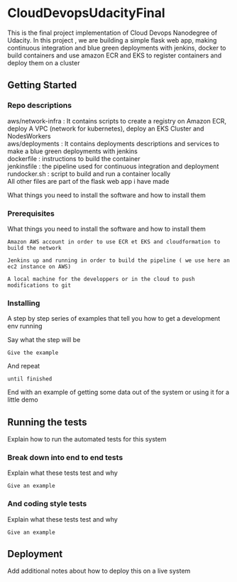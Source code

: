 # CloudDevopsUdacityFinal
This is the final project implementation of Cloud Devops Nanodegree of Udacity. In this project , we are building a simple flask web app, making continuous integration and blue green deployments with jenkins, docker to build containers and use amazon ECR and EKS to register containers and deploy them on a cluster

## Getting Started

### Repo descriptions
aws/network-infra : It contains scripts to create a registry on Amazon ECR, deploy A VPC (network for kubernetes), deploy an EKS Cluster and NodesWorkers <br />
aws/deployments : It contains deployments descriptions and services to make a blue green deployments with jenkins <br />
dockerfile : instructions to build the container <br />
jenkinsfile : the pipeline used for continuous integration and deployment <br />
rundocker.sh : script to build and run a container locally  <br />
All other files are part of the flask web app i have made
 
What things you need to install the software and how to install them

### Prerequisites

What things you need to install the software and how to install them

```
Amazon AWS account in order to use ECR et EKS and cloudformation to build the network
```
```
Jenkins up and running in order to build the pipeline ( we use here an ec2 instance on AWS)
```
```
A local machine for the developpers or in the cloud to push modifications to git
```

### Installing

A step by step series of examples that tell you how to get a development env running

Say what the step will be

```
Give the example
```

And repeat

```
until finished
```

End with an example of getting some data out of the system or using it for a little demo

## Running the tests

Explain how to run the automated tests for this system

### Break down into end to end tests

Explain what these tests test and why

```
Give an example
```

### And coding style tests

Explain what these tests test and why

```
Give an example
```

## Deployment

Add additional notes about how to deploy this on a live system

